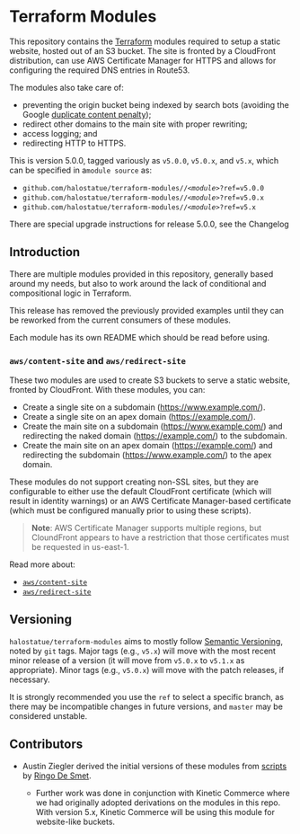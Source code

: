 # Terraform Modules

This repository contains the [Terraform][] modules required to setup a static
website, hosted out of an S3 bucket. The site is fronted by a CloudFront
distribution, can use AWS Certificate Manager for HTTPS and allows for
configuring the required DNS entries in Route53.

The modules also take care of:

- preventing the origin bucket being indexed by search bots (avoiding the
  Google [duplicate content penalty][]);
- redirect other domains to the main site with proper rewriting;
- access logging; and
- redirecting HTTP to HTTPS.

This is version 5.0.0, tagged variously as `v5.0.0`, `v5.0.x`, and `v5.x`, which
can be specified in a`module source` as:

- `github.com/halostatue/terraform-modules//`_`<module>`_`?ref=v5.0.0`
- `github.com/halostatue/terraform-modules//`_`<module>`_`?ref=v5.0.x`
- `github.com/halostatue/terraform-modules//`_`<module>`_`?ref=v5.x`

There are special upgrade instructions for release 5.0.0, see the Changelog

## Introduction

There are multiple modules provided in this repository, generally based around
my needs, but also to work around the lack of conditional and compositional
logic in Terraform.

This release has removed the previously provided examples until they can be
reworked from the current consumers of these modules.

Each module has its own README which should be read before using.

### `aws/content-site` and `aws/redirect-site`

These two modules are used to create S3 buckets to serve a static website,
fronted by CloudFront. With these modules, you can:

- Create a single site on a subdomain (https://www.example.com/).
- Create a single site on an apex domain (https://example.com/).
- Create the main site on a subdomain (https://www.example.com/) and
  redirecting the naked domain (https://example.com/) to the subdomain.
- Create the main site on an apex domain (https://example.com/) and
  redirecting the subdomain (https://www.example.com/) to the apex domain.

These modules do not support creating non-SSL sites, but they are configurable
to either use the default CloudFront certificate (which will result in identity
warnings) or an AWS Certificate Manager-based certificate (which must be
configured manually prior to using these scripts).

> **Note**: AWS Certificate Manager supports multiple regions, but CloundFront
> appears to have a restriction that those certificates must be requested in
> us-east-1.

Read more about:

- [`aws/content-site`][]
- [`aws/redirect-site`][]

## Versioning

`halostatue/terraform-modules` aims to mostly follow [Semantic Versioning][],
noted by `git` tags. Major tags (e.g., `v5.x`) will move with the most recent
minor release of a version (it will move from `v5.0.x` to `v5.1.x` as
appropriate). Minor tags (e.g., `v5.0.x`) will move with the patch releases, if
necessary.

It is strongly recommended you use the `ref` to select a specific branch, as
there may be incompatible changes in future versions, and `master` may be
considered unstable.

## Contributors

- Austin Ziegler derived the initial versions of these modules from [scripts][]
  by [Ringo De Smet][].

  - Further work was done in conjunction with Kinetic Commerce where we had
    originally adopted derivations on the modules in this repo. With version
    5.x, Kinetic Commerce will be using this module for website-like buckets.

[terraform]: https://www.terraform.io/
[ringo de smet]: https://ringo.de-smet.name
[scripts]: https://github.com/ringods/terraform-website-s3-cloudfront-route53
[duplicate content penalty]: https://support.google.com/webmasters/answer/66359?hl=en
[semantic versioning]: http://semver.org/
[`aws/content-site`]: https://github.com/halostatue/terraform-modules/tree/v2.0/aws/content-site
[`aws/redirect-site`]: https://github.com/halostatue/terraform-modules/tree/v2.0/aws/redirect-site
